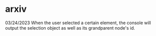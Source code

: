 # arxiv
03/24/2023
When the user selected a certain element, the console will output the selection object as well as its grandparent node's id. 
